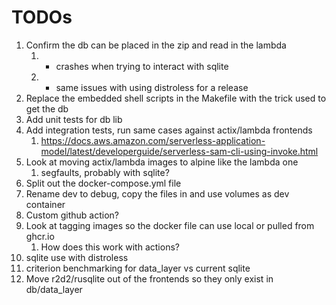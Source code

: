 # TODOs

1. Confirm the db can be placed in the zip and read in the lambda
   1. - crashes when trying to interact with sqlite
   1. - same issues with using distroless for a release
1. Replace the embedded shell scripts in the Makefile with the trick used to get the db
1. Add unit tests for db lib
1. Add integration tests, run same cases against actix/lambda frontends
   1. https://docs.aws.amazon.com/serverless-application-model/latest/developerguide/serverless-sam-cli-using-invoke.html
1. Look at moving actix/lambda images to alpine like the lambda one
   1. segfaults, probably with sqlite?
1. Split out the docker-compose.yml file
1. Rename dev to debug, copy the files in and use volumes as dev container
1. Custom github action?
1. Look at tagging images so the docker file can use local or pulled from ghcr.io
   1. How does this work with actions?
1. sqlite use with distroless
1. criterion benchmarking for data_layer vs current sqlite
1. Move r2d2/rusqlite out of the frontends so they only exist in db/data_layer